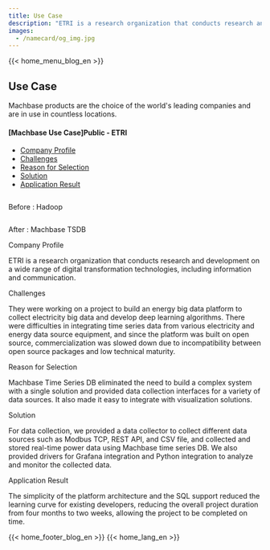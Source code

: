 ```yaml
---
title: Use Case
description: "ETRI is a research organization that conducts research and development on a wide range of digital transformation technologies, including information and communication."
images:
  - /namecard/og_img.jpg
---
```


<head>
  <meta charset="UTF-8" />
  <meta name="viewport" content="width=device-width, initial-scale=1.0" />
  <link rel="stylesheet" type="text/css" href="../../css/common.css" />
  <link rel="stylesheet" type="text/css" href="../../css/style.css" />
</head>
{{< home_menu_blog_en >}}
<section class="usecase_section0">
  <div>
    <h2 class="sub_page_title">Use Case</h2>
    <p class="sub_page_titletext">
      Machbase products are the choice of the world's leading companies and are
      in use in countless locations.
    </p>
  </div>
</section>
<section>
  <div class="tech-inner">
    <section>
      <div class="tech-inner">
        <h4 class="blog-title">[Machbase Use Case]Public - ETRI</h4>
        <ul class="tech-list-ul">
          <a href="#anchor1">
            <li class="tech-list-li" id="tech-list-li">Company Profile</li>
          </a>
          <a href="#anchor2">
            <li class="tech-list-li" id="tech-list-li">Challenges</li>
          </a>
          <a href="#anchor3">
            <li class="tech-list-li" id="tech-list-li">Reason for Selection</li>
          </a>
          <a href="#anchor4">
            <li class="tech-list-li" id="tech-list-li">Solution</li>
          </a>
          <a href="#anchor5">
            <li class="tech-list-li" id="tech-list-li">Application Result</li>
          </a>
        </ul>
        <div class="tech-contents">
          <div>
            <div class="tech-img-wrap">
              <img class="tech-img" src="../../img/usecase_etri1.png" alt="" />
            </div>
            <p class="tech-contents-link-text">Before : Hadoop</p>
            <div class="tech-img-wrap">
              <img class="tech-img" src="../../img/usecase_etri2.png" alt="" />
            </div>
            <p class="tech-contents-link-text">After : Machbase TSDB</p>
            <p class="tech-title" id="anchor1">Company Profile</p>
            <p class="tech-contents-text">
              ETRI is a research organization that conducts research and
              development on a wide range of digital transformation
              technologies, including information and communication.
            </p>
            <p class="tech-title" id="anchor2">Challenges</p>
            <p class="tech-contents-text">
              They were working on a project to build an energy big data
              platform to collect electricity big data and develop deep learning
              algorithms. There were difficulties in integrating time series
              data from various electricity and energy data source equipment,
              and since the platform was built on open source, commercialization
              was slowed down due to incompatibility between open source
              packages and low technical maturity.
            </p>
            <p class="tech-title" id="anchor3">Reason for Selection</p>
            <p class="tech-contents-text">
              Machbase Time Series DB eliminated the need to build a complex
              system with a single solution and provided data collection
              interfaces for a variety of data sources. It also made it easy to
              integrate with visualization solutions.
            </p>
            <p class="tech-title" id="anchor4">Solution</p>
            <p class="tech-contents-text">
              For data collection, we provided a data collector to collect
              different data sources such as Modbus TCP, REST API, and CSV file,
              and collected and stored real-time power data using Machbase time
              series DB. We also provided drivers for Grafana integration and
              Python integration to analyze and monitor the collected data.
            </p>
            <p class="tech-title" id="anchor5">Application Result</p>
            <p class="tech-contents-text">
              The simplicity of the platform architecture and the SQL support
              reduced the learning curve for existing developers, reducing the
              overall project duration from four months to two weeks, allowing
              the project to be completed on time.
            </p>
          </div>
        </div>
      </div>
    </section>
  </div>
</section>
{{< home_footer_blog_en >}}
{{< home_lang_en >}}
